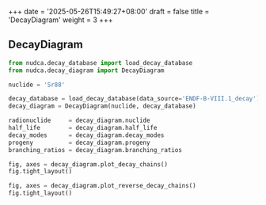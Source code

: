 +++
date = '2025-05-26T15:49:27+08:00'
draft = false
title = 'DecayDiagram'
weight = 3
+++

## DecayDiagram

```py { title="python" }
from nudca.decay_database import load_decay_database
from nudca.decay_diagram import DecayDiagram

nuclide = 'Sr88'

decay_database = load_decay_database(data_source='ENDF-B-VIII.1_decay')
decay_diagram = DecayDiagram(nuclide, decay_database)

radionuclide     = decay_diagram.nuclide
half_life        = decay_diagram.half_life
decay_modes      = decay_diagram.decay_modes
progeny          = decay_diagram.progeny
branching_ratios = decay_diagram.branching_ratios
```



```python
fig, axes = decay_diagram.plot_decay_chains()
fig.tight_layout()
```


```python
fig, axes = decay_diagram.plot_reverse_decay_chains()
fig.tight_layout()
```

